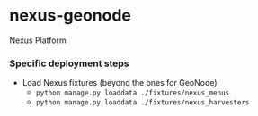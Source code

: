 # nexus-geonode
Nexus Platform

### Specific deployment steps
 - Load Nexus fixtures (beyond the ones for GeoNode)
   - `python manage.py loaddata ./fixtures/nexus_menus`
   - `python manage.py loaddata ./fixtures/nexus_harvesters`
